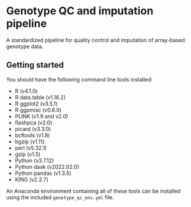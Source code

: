 # Genotype QC and imputation pipeline
A standardized pipeline for quality control and imputation of array-based genotype data.

## Getting started
You should have the following command line tools installed:
* R (v4.1.0)
* R data.table (v1.16.2)
* R ggplot2 (v3.5.1)
* R ggpmisc (v0.6.0)
* PLINK (v1.9 and v2.0)
* flashpca (v2.0)
* picard (v3.3.0)
* bcftools (v1.8)
* bgzip (v1.11)
* perl (v5.32.1)
* gzip (v1.5)
* Python (v3.7.12)
* Python dask (v2022.02.0)
* Python pandas (v1.3.5)
* KING (v2.2.7)

An Anaconda environment containing all of these tools can be installed using the included ```genotype_qc_env.yml``` file.
